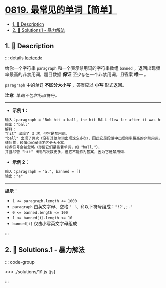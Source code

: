 # [0819. 最常见的单词【简单】](https://github.com/tnotesjs/TNotes.leetcode/tree/main/notes/0819.%20%E6%9C%80%E5%B8%B8%E8%A7%81%E7%9A%84%E5%8D%95%E8%AF%8D%E3%80%90%E7%AE%80%E5%8D%95%E3%80%91)

<!-- region:toc -->

- [1. 📝 Description](#1--description)
- [2. 🎯 Solutions.1 - 暴力解法](#2--solutions1---暴力解法)

<!-- endregion:toc -->

## 1. 📝 Description

::: details [leetcode](https://leetcode.cn/problems/most-common-word/)

给你一个字符串 `paragraph` 和一个表示禁用词的字符串数组 `banned` ，返回出现频率最高的非禁用词。题目数据 **保证** 至少存在一个非禁用词，且答案 **唯一** 。

`paragraph` 中的单词 **不区分大小写** ，答案应以 **小写** 形式返回。

**注意**  单词不包含标点符号。

---

- **示例 1：**

```txt
输入：paragraph = "Bob hit a ball, the hit BALL flew far after it was hit.", banned = ["hit"]
输出："ball"
解释：
"hit" 出现了 3 次，但它是禁用词。
"ball" 出现了两次（没有其他单词出现这么多次），因此它是段落中出现频率最高的非禁用词。
请注意，段落中的单词不区分大小写，
标点符号会被忽略（即使它们紧挨着单词，如 "ball,"），
并且尽管 "hit" 出现的次数更多，但它不能作为答案，因为它是禁用词。

```

- **示例 2：**

```txt
输入：paragraph = "a.", banned = []
输出："a"
```

---

**提示：**

- `1 <= paragraph.length <= 1000`
- `paragraph` 由英文字母、空格 `' '`、和以下符号组成：`"!?',;."`
- `0 <= banned.length <= 100`
- `1 <= banned[i].length <= 10`
- `banned[i]` 仅由小写英文字母组成

:::

## 2. 🎯 Solutions.1 - 暴力解法

::: code-group

<<< ./solutions/1/1.js [js]

:::
